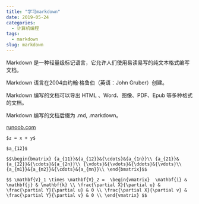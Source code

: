 ```yaml
---
title: "学习markdown"
date: 2019-05-24
categories:
  - 计算机编程
tags:
  - markdown
slug: markdown
---
```


Markdown 是一种轻量级标记语言，它允许人们使用易读易写的纯文本格式编写文档。

Markdown 语言在2004由约翰·格鲁伯（英语：John Gruber）创建。

Markdown 编写的文档可以导出 HTML 、Word、图像、PDF、Epub 等多种格式的文档。

Markdown 编写的文档后缀为 .md, .markdown。

[runoob.com](https://www.runoob.com/markdown/md-tutorial.html)


`$z = x + y$`

`$a_{12}$`

`$$\begin{bmatrix}
{a_{11}}&{a_{12}}&{\cdots}&{a_{1n}}\\
{a_{21}}&{a_{22}}&{\cdots}&{a_{2n}}\\
{\vdots}&{\vdots}&{\ddots}&{\vdots}\\
{a_{m1}}&{a_{m2}}&{\cdots}&{a_{mn}}\\
\end{bmatrix}$$`


`$$
\mathbf{V}_1 \times \mathbf{V}_2 =  \begin{vmatrix} 
\mathbf{i} & \mathbf{j} & \mathbf{k} \\
\frac{\partial X}{\partial u} &  \frac{\partial Y}{\partial u} & 0 \\
\frac{\partial X}{\partial v} &  \frac{\partial Y}{\partial v} & 0 \\
\end{vmatrix}
$$`